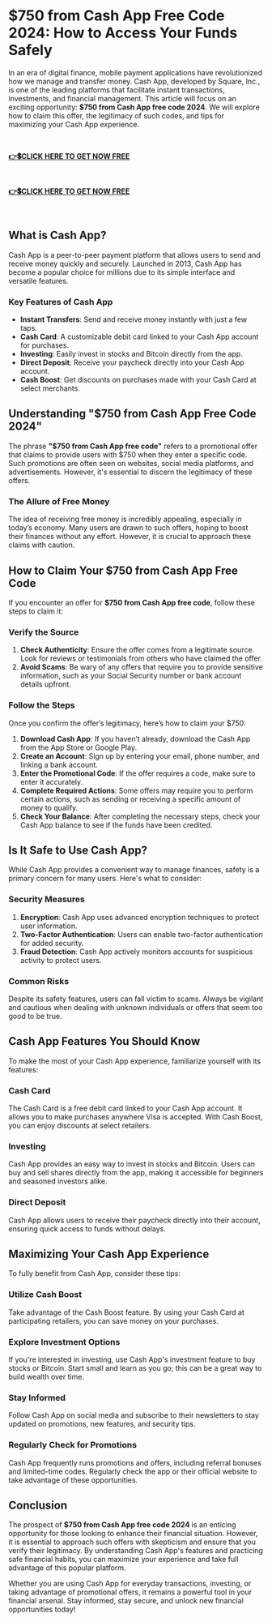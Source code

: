 # $750 from Cash App Free Code 2024: How to Access Your Funds Safely
In an era of digital finance, mobile payment applications have revolutionized how we manage and transfer money. Cash App, developed by Square, Inc., is one of the leading platforms that facilitate instant transactions, investments, and financial management. This article will focus on an exciting opportunity: <strong>$750 from Cash App free code 2024</strong>. We will explore how to claim this offer, the legitimacy of such codes, and tips for maximizing your Cash App experience.

&nbsp;

<a href="https://todaylink.site/Cash-App/" rel="nofollow"><strong>👉💲CLICK HERE TO GET NOW FREE</strong></a>

&nbsp;

<a href="https://todaylink.site/Cash-App/" rel="nofollow"><strong>👉💲CLICK HERE TO GET NOW FREE</strong></a>

&nbsp;
<h2>What is Cash App?</h2>
Cash App is a peer-to-peer payment platform that allows users to send and receive money quickly and securely. Launched in 2013, Cash App has become a popular choice for millions due to its simple interface and versatile features.
<h3>Key Features of Cash App</h3>
<ul>
 	<li><strong>Instant Transfers</strong>: Send and receive money instantly with just a few taps.</li>
 	<li><strong>Cash Card</strong>: A customizable debit card linked to your Cash App account for purchases.</li>
 	<li><strong>Investing</strong>: Easily invest in stocks and Bitcoin directly from the app.</li>
 	<li><strong>Direct Deposit</strong>: Receive your paycheck directly into your Cash App account.</li>
 	<li><strong>Cash Boost</strong>: Get discounts on purchases made with your Cash Card at select merchants.</li>
</ul>
<h2>Understanding "$750 from Cash App Free Code 2024"</h2>
The phrase <strong>"$750 from Cash App free code"</strong> refers to a promotional offer that claims to provide users with $750 when they enter a specific code. Such promotions are often seen on websites, social media platforms, and advertisements. However, it's essential to discern the legitimacy of these offers.
<h3>The Allure of Free Money</h3>
The idea of receiving free money is incredibly appealing, especially in today’s economy. Many users are drawn to such offers, hoping to boost their finances without any effort. However, it is crucial to approach these claims with caution.
<h2>How to Claim Your $750 from Cash App Free Code</h2>
If you encounter an offer for <strong>$750 from Cash App free code</strong>, follow these steps to claim it:
<h3>Verify the Source</h3>
<ol>
 	<li><strong>Check Authenticity</strong>: Ensure the offer comes from a legitimate source. Look for reviews or testimonials from others who have claimed the offer.</li>
 	<li><strong>Avoid Scams</strong>: Be wary of any offers that require you to provide sensitive information, such as your Social Security number or bank account details upfront.</li>
</ol>
<h3>Follow the Steps</h3>
Once you confirm the offer’s legitimacy, here’s how to claim your $750:
<ol>
 	<li><strong>Download Cash App</strong>: If you haven’t already, download the Cash App from the App Store or Google Play.</li>
 	<li><strong>Create an Account</strong>: Sign up by entering your email, phone number, and linking a bank account.</li>
 	<li><strong>Enter the Promotional Code</strong>: If the offer requires a code, make sure to enter it accurately.</li>
 	<li><strong>Complete Required Actions</strong>: Some offers may require you to perform certain actions, such as sending or receiving a specific amount of money to qualify.</li>
 	<li><strong>Check Your Balance</strong>: After completing the necessary steps, check your Cash App balance to see if the funds have been credited.</li>
</ol>
<h2>Is It Safe to Use Cash App?</h2>
While Cash App provides a convenient way to manage finances, safety is a primary concern for many users. Here's what to consider:
<h3>Security Measures</h3>
<ol>
 	<li><strong>Encryption</strong>: Cash App uses advanced encryption techniques to protect user information.</li>
 	<li><strong>Two-Factor Authentication</strong>: Users can enable two-factor authentication for added security.</li>
 	<li><strong>Fraud Detection</strong>: Cash App actively monitors accounts for suspicious activity to protect users.</li>
</ol>
<h3>Common Risks</h3>
Despite its safety features, users can fall victim to scams. Always be vigilant and cautious when dealing with unknown individuals or offers that seem too good to be true.
<h2>Cash App Features You Should Know</h2>
To make the most of your Cash App experience, familiarize yourself with its features:
<h3>Cash Card</h3>
The Cash Card is a free debit card linked to your Cash App account. It allows you to make purchases anywhere Visa is accepted. With Cash Boost, you can enjoy discounts at select retailers.
<h3>Investing</h3>
Cash App provides an easy way to invest in stocks and Bitcoin. Users can buy and sell shares directly from the app, making it accessible for beginners and seasoned investors alike.
<h3>Direct Deposit</h3>
Cash App allows users to receive their paycheck directly into their account, ensuring quick access to funds without delays.
<h2>Maximizing Your Cash App Experience</h2>
To fully benefit from Cash App, consider these tips:
<h3>Utilize Cash Boost</h3>
Take advantage of the Cash Boost feature. By using your Cash Card at participating retailers, you can save money on your purchases.
<h3>Explore Investment Options</h3>
If you're interested in investing, use Cash App's investment feature to buy stocks or Bitcoin. Start small and learn as you go; this can be a great way to build wealth over time.
<h3>Stay Informed</h3>
Follow Cash App on social media and subscribe to their newsletters to stay updated on promotions, new features, and security tips.
<h3>Regularly Check for Promotions</h3>
Cash App frequently runs promotions and offers, including referral bonuses and limited-time codes. Regularly check the app or their official website to take advantage of these opportunities.
<h2>Conclusion</h2>
The prospect of <strong>$750 from Cash App free code 2024</strong> is an enticing opportunity for those looking to enhance their financial situation. However, it is essential to approach such offers with skepticism and ensure that you verify their legitimacy. By understanding Cash App's features and practicing safe financial habits, you can maximize your experience and take full advantage of this popular platform.

Whether you are using Cash App for everyday transactions, investing, or taking advantage of promotional offers, it remains a powerful tool in your financial arsenal. Stay informed, stay secure, and unlock new financial opportunities today!

